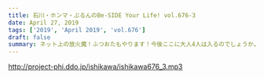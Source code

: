 ```yaml
---
title: 石川・ホンマ・ぶるんのBe-SIDE Your Life! vol.676-3
date: April 27, 2019
tags: ['2019', 'April 2019', 'vol.676']
draft: false
summary: ネット上の放火魔！ふつおたもやります！今後ここに大人4人は入るのでしょうか…MIURA
---
```


http://project-phi.ddo.jp/ishikawa/ishikawa676_3.mp3
